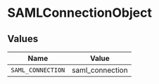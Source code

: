# SAMLConnectionObject


## Values

| Name              | Value             |
| ----------------- | ----------------- |
| `SAML_CONNECTION` | saml_connection   |
